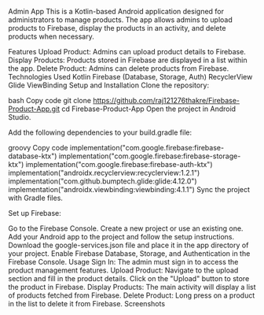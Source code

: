 Admin App
This is a Kotlin-based Android application designed for administrators to manage products. The app allows admins to upload products to Firebase, display the products in an activity, and delete products when necessary.

Features
Upload Product: Admins can upload product details to Firebase.
Display Products: Products stored in Firebase are displayed in a list within the app.
Delete Product: Admins can delete products from Firebase.
Technologies Used
Kotlin
Firebase (Database, Storage, Auth)
RecyclerView
Glide
ViewBinding
Setup and Installation
Clone the repository:

bash
Copy code
git clone https://github.com/raj121276thakre/Firebase-Product-App.git
cd Firebase-Product-App
Open the project in Android Studio.

Add the following dependencies to your build.gradle file:

groovy
Copy code
implementation("com.google.firebase:firebase-database-ktx")
implementation("com.google.firebase:firebase-storage-ktx")
implementation("com.google.firebase:firebase-auth-ktx")
implementation("androidx.recyclerview:recyclerview:1.2.1")
implementation("com.github.bumptech.glide:glide:4.12.0")
implementation("androidx.viewbinding:viewbinding:4.1.1")
Sync the project with Gradle files.

Set up Firebase:

Go to the Firebase Console.
Create a new project or use an existing one.
Add your Android app to the project and follow the setup instructions.
Download the google-services.json file and place it in the app directory of your project.
Enable Firebase Database, Storage, and Authentication in the Firebase Console.
Usage
Sign In: The admin must sign in to access the product management features.
Upload Product: Navigate to the upload section and fill in the product details. Click on the "Upload" button to store the product in Firebase.
Display Products: The main activity will display a list of products fetched from Firebase.
Delete Product: Long press on a product in the list to delete it from Firebase.
Screenshots
